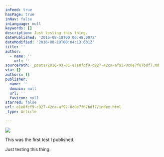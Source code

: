 ```yaml
---
inFeed: true
hasPage: true
inNav: false
inLanguage: null
keywords: []
description: Just testing this thing.
datePublished: '2016-08-18T00:06:48.007Z'
dateModified: '2016-08-18T00:04:13.631Z'
title: ''
author:
  - name: ''
    url: ''
sourcePath: _posts/2016-03-01-e1e8fcf9-c927-42ca-af92-0c0e7f67bdf7.md
via: {}
authors: []
publisher:
  name: ''
  domain: null
  url: ''
  favicon: null
starred: false
url: e1e8fcf9-c927-42ca-af92-0c0e7f67bdf7/index.html
_type: Article

---
```

![](https://s3-us-west-2.amazonaws.com/the-grid-img/p/b8ba81166db2ec5791c88c9c1973b08488a1b481.jpg)

This was the first test I published.

Just testing this thing.